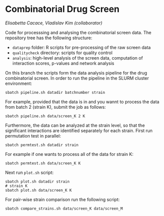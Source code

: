 # Combinatorial Drug Screen
*Elisabetta Cacace, Vladislav Kim (collaborator)*

Code for processsing and analysing the combinatorial screen data. The repository tree has the following structure: 
+ `dataprep` folder: R scripts for pre-processing of the raw screen data
+ `qualitycheck` directory: scripts for quality control
+ `analysis`: high-level analysis of the screen data, computation of interaction scores, p-values and network analysis


On this branch the scripts form the data analysis pipeline for the drug combinatorial screen. In order to run the pipeline in the SLURM cluster environment:

```sbatch pipeline.sh datadir batchnumber strain```

For example, provided that the data is in  and you wannt to process the data from batch 2 (strain K), submit the job as follows:

```sbatch pipeline.sh data/screen_K 2 K```

Furthermore, the data can be analyzed at the strain level, so that the significant interactions are identified separately for each strain. First run permutation test in parallel:

```sbatch permtest.sh datadir strain```

For example if one wants to process all of the data for strain K:

```sbatch permtest.sh data/screen_K K```

Next run `plot.sh` script:

```
sbatch plot.sh datadir strain
# strain K
sbatch plot.sh data/screen_K K
```

For pair-wise strain comparison run the following script:
```
sbatch compare_strains.sh data/screen_K data/screen_M
```

